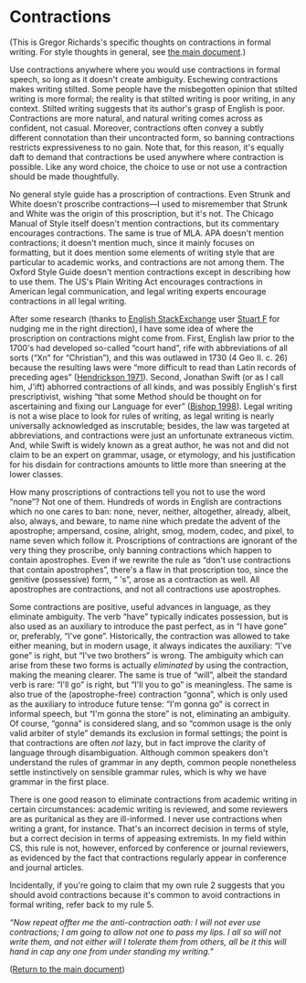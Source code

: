 # Contractions

(This is Gregor Richards's specific thoughts on contractions in formal writing.
For style thoughts in general, see [the main document](STYLE.md).)

Use contractions anywhere where you would use contractions in formal speech, so
long as it doesn't create ambiguity. Eschewing contractions makes writing
stilted. Some people have the misbegotten opinion that stilted writing is more
formal; the reality is that stilted writing is poor writing, in any context.
Stilted writing suggests that its author's grasp of English is poor.
Contractions are more natural, and natural writing comes across as confident,
not casual. Moreover, contractions often convey a subtly different connotation
than their uncontracted form, so banning contractions restricts expressiveness
to no gain. Note that, for this reason, it's equally daft to demand that
contractions be used anywhere where contraction is possible. Like any word
choice, the choice to use or not use a contraction should be made thoughtfully.

No general style guide has a proscription of contractions. Even Strunk and
White doesn't proscribe contractions—I used to misremember that Strunk and
White was the origin of this proscription, but it's not. The Chicago Manual of
Style itself doesn't mention contractions, but its commentary encourages
contractions. The same is true of MLA. APA doesn't mention contractions; it
doesn't mention much, since it mainly focuses on formatting, but it does
mention some elements of writing style that are particular to academic works,
and contractions are not among them. The Oxford Style Guide doesn't mention
contractions except in describing how to use them. The US's Plain Writing Act
encourages contractions in American legal communication, and legal writing
experts encourage contractions in all legal writing.

After some research (thanks to [English
StackExchange](https://english.stackexchange.com/) user [Stuart
F](https://english.stackexchange.com/users/319429/stuart-f) for nudging me in
the right direction), I have some idea of where the proscription on
contractions might come from. First, English law prior to the 1700's had
developed so-called “court hand”, rife with abbreviations of all sorts (“Xn”
for “Christian”), and this was outlawed in 1730 (4 Geo II. c. 26) because the
resulting laws were “more difficult to read than Latin records of preceding
ages” ([Hendrickson 1971](https://doi.org/10.2307/356528)). Second, Jonathan
Swift (or as I call him, J'ift) abhorred contractions of all kinds, and was
possibly English's first prescriptivist, wishing “that some Method should be
thought on for ascertaining and fixing our Language for ever” ([Bishop
1998](https://core.ac.uk/download/pdf/153775779.pdf)). Legal writing is not a
wise place to look for rules of writing, as legal writing is nearly universally
acknowledged as inscrutable; besides, the law was targeted at abbreviations,
and contractions were just an unfortunate extraneous victim. And, while Swift
is widely known as a great author, he was not and did not claim to be an expert
on grammar, usage, or etymology, and his justification for his disdain for
contractions amounts to little more than sneering at the lower classes.

How many proscriptions of contractions tell you not to use the word “none”? Not
one of them. Hundreds of words in English are contractions which no one cares
to ban: none, never, neither, altogether, already, albeit, also, always, and
beware, to name nine which predate the advent of the apostrophe; ampersand,
cosine, alright, smog, modem, codec, and pixel, to name seven which follow it.
Proscriptions of contractions are ignorant of the very thing they proscribe,
only banning contractions which happen to contain apostrophes. Even if we
rewrite the rule as “don't use contractions that contain apostrophes”, there's
a flaw in that proscription too, since the genitive (possessive) form, “ 's”,
arose as a contraction as well. All apostrophes are contractions, and not all
contractions use apostrophes.

Some contractions are positive, useful advances in language, as they eliminate
ambiguity. The verb “have” typically indicates possession, but is also used as
an auxiliary to introduce the past perfect, as in “I have gone” or, preferably,
“I've gone”. Historically, the contraction was allowed to take either meaning,
but in modern usage, it always indicates the auxiliary: “I've gone” is right,
but “I've two brothers” is wrong. The ambiguity which can arise from these two
forms is actually *eliminated* by using the contraction, making the meaning
clearer. The same is true of “will”, albeit the standard verb is rare: “I'll
go” is right, but “I'll you to go” is meaningless. The same is also true of the
(apostrophe-free) contraction “gonna”, which is only used as the auxiliary to
introduce future tense: “I'm gonna go” is correct in informal speech, but “I'm
gonna the store” is not, eliminating an ambiguity. Of course, “gonna” is
considered slang, and so “common usage is the only valid arbiter of style”
demands its exclusion in formal settings; the point is that contractions are
often *not* lazy, but in fact improve the clarity of language through
disambiguation. Although common speakers don't understand the rules of grammar
in any depth, common people nonetheless settle instinctively on sensible
grammar rules, which is why we have grammar in the first place.

There is one good reason to eliminate contractions from academic writing in
certain circumstances: academic writing is reviewed, and some reviewers are as
puritanical as they are ill-informed. I never use contractions when writing a
grant, for instance. That's an incorrect decision in terms of style, but a
correct decision in terms of appeasing extremists. In my field within CS, this
rule is not, however, enforced by conference or journal reviewers, as evidenced
by the fact that contractions regularly appear in conference and journal
articles.

Incidentally, if you're going to claim that my own rule 2 suggests that you
should avoid contractions because it's common to avoid contractions in formal
writing, refer back to my rule 5.

*“Now repeat offter me the anti-contraction oath: I will not ever use
contractions; I am going to allow not one to pass my lips. I all so will not
write them, and not either will I tolerate them from others, all be it this
will hand in cap any one from under standing my writing.”*

([Return to the main document](STYLE.md))
